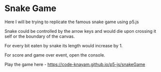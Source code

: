 # Snake Game

Here I will be trying to replicate the famous snake game using p5.js

Snake could be controlled by the arrow keys and would die upon crossing it self or the boundary of the canvas.

For every bit eaten by snake its length would increase by 1.

For score and game over event, open the console.

Play the game here -
https://code-knayam.github.io/p5-js/snakeGame
